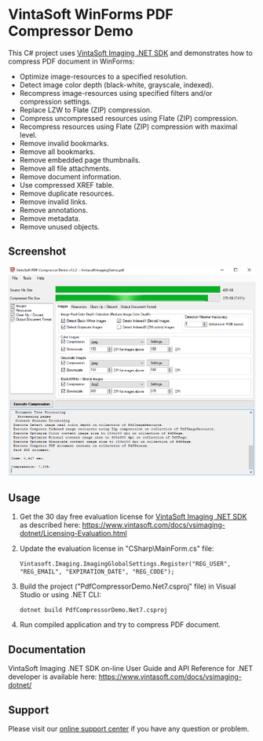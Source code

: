 # VintaSoft WinForms PDF Compressor Demo

This C# project uses <a href="https://www.vintasoft.com/vsimaging-dotnet-index.html">VintaSoft Imaging .NET SDK</a> and demonstrates how to compress PDF document in WinForms:
* Optimize image-resources to a specified resolution.
* Detect image color depth (black-white, grayscale, indexed).
* Recompress image-resources using specified filters and/or compression settings.
* Replace LZW to Flate (ZIP) compression.
* Compress uncompressed resources using Flate (ZIP) compression.
* Recompress resources using Flate (ZIP) compression with maximal level.
* Remove invalid bookmarks.
* Remove all bookmarks.
* Remove embedded page thumbnails.
* Remove all file attachments.
* Remove document information.
* Use compressed XREF table.
* Remove duplicate resources.
* Remove invalid links.
* Remove annotations.
* Remove metadata.
* Remove unused objects.


## Screenshot
<img src="vintasoft-pdf-compressor-demo.png" alt="VintaSoft PDF Compressor Demo">


## Usage
1. Get the 30 day free evaluation license for <a href="https://www.vintasoft.com/vsimaging-dotnet-index.html" target="_blank">VintaSoft Imaging .NET SDK</a> as described here: <a href="https://www.vintasoft.com/docs/vsimaging-dotnet/Licensing-Evaluation.html" target="_blank">https://www.vintasoft.com/docs/vsimaging-dotnet/Licensing-Evaluation.html</a>

2. Update the evaluation license in "CSharp\MainForm.cs" file:
   ```
   Vintasoft.Imaging.ImagingGlobalSettings.Register("REG_USER", "REG_EMAIL", "EXPIRATION_DATE", "REG_CODE");
   ```

3. Build the project ("PdfCompressorDemo.Net7.csproj" file) in Visual Studio or using .NET CLI:
   ```
   dotnet build PdfCompressorDemo.Net7.csproj
   ```

4. Run compiled application and try to compress PDF document.


## Documentation
VintaSoft Imaging .NET SDK on-line User Guide and API Reference for .NET developer is available here: https://www.vintasoft.com/docs/vsimaging-dotnet/


## Support
Please visit our <a href="https://myaccount.vintasoft.com/">online support center</a> if you have any question or problem.
